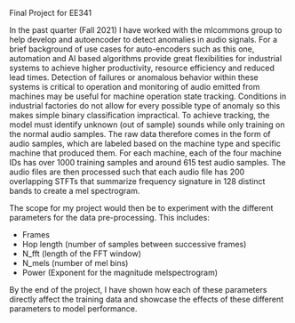 Final Project for EE341 

In the past quarter (Fall 2021) I have worked with the mlcommons group to help develop and autoencoder to detect anomalies in audio signals.
 For a brief background of use cases for auto-encoders such as this one, automation and
AI based algorithms provide great flexibilities for industrial systems to achieve higher
productivity, resource efficiency and reduced lead times. Detection of failures or anomalous
behavior within these systems is critical to operation and monitoring of audio emitted from
machines may be useful for machine operation state tracking. Conditions in industrial factories
do not allow for every possible type of anomaly so this makes simple binary classification
impractical. To achieve tracking, the model must identify unknown (out of sample) sounds while
only training on the normal audio samples.
 The raw data therefore comes in the form of audio samples, which are labeled based on
the machine type and specific machine that produced them. For each machine, each of the four
machine IDs has over 1000 training samples and around 615 test audio samples.
 The audio files are then processed such that each audio file has 200 overlapping STFTs
that summarize frequency signature in 128 distinct bands to create a mel spectrogram. 

The scope for my project would then be to experiment with the different parameters for the data
pre-processing. This includes: 

* Frames
* Hop length (number of samples between successive frames)
* N_fft (length of the FFT window)
* N_mels (number of mel bins)
* Power (Exponent for the magnitude melspectrogram) 

By the end of the project, I have shown how each of these parameters directly affect the
training data and showcase the effects of these different parameters to model performance. 
